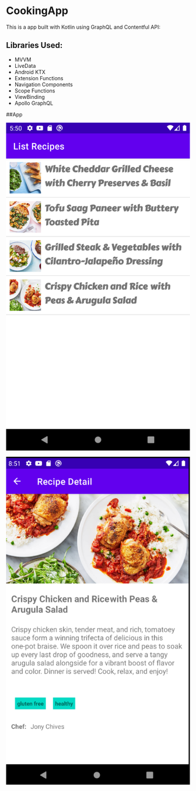 # CookingApp

This is a app built with Kotlin using GraphQL and Contentful API:

## Libraries Used:

- MVVM
- LiveData
- Android KTX
- Extension Functions
- Navigation Components
- Scope Functions
- ViewBinding
- Apollo GraphQL


##App

![Welcome CookingApp](screenshots/list_recipes.png)

![Welcome CookingApp](screenshots/detail_recipe.png)

